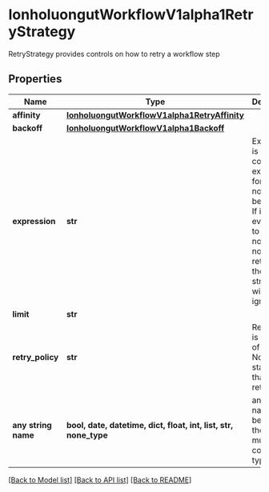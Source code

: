 # IonholuongutWorkflowV1alpha1RetryStrategy

RetryStrategy provides controls on how to retry a workflow step

## Properties
Name | Type | Description | Notes
------------ | ------------- | ------------- | -------------
**affinity** | [**IonholuongutWorkflowV1alpha1RetryAffinity**](IonholuongutWorkflowV1alpha1RetryAffinity.md) |  | [optional] 
**backoff** | [**IonholuongutWorkflowV1alpha1Backoff**](IonholuongutWorkflowV1alpha1Backoff.md) |  | [optional] 
**expression** | **str** | Expression is a condition expression for when a node will be retried. If it evaluates to false, the node will not be retried and the retry strategy will be ignored | [optional] 
**limit** | **str** |  | [optional] 
**retry_policy** | **str** | RetryPolicy is a policy of NodePhase statuses that will be retried | [optional] 
**any string name** | **bool, date, datetime, dict, float, int, list, str, none_type** | any string name can be used but the value must be the correct type | [optional]

[[Back to Model list]](../README.md#documentation-for-models) [[Back to API list]](../README.md#documentation-for-api-endpoints) [[Back to README]](../README.md)


